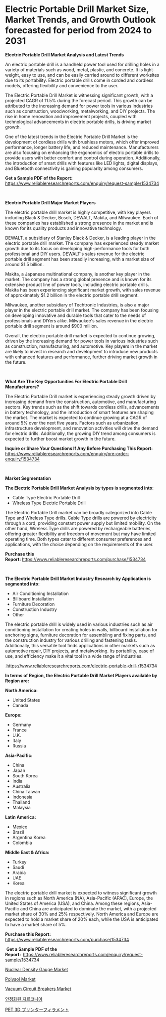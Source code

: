 <p><h1>Electric Portable Drill Market Size, Market Trends, and Growth Outlook forecasted for period from 2024 to 2031</h1></p><p><strong>Electric Portable Drill Market Analysis and Latest Trends</strong></p>
<p><p>An electric portable drill is a handheld power tool used for drilling holes in a variety of materials such as wood, metal, plastic, and concrete. It is light-weight, easy to use, and can be easily carried around to different worksites due to its portability. Electric portable drills come in corded and cordless models, offering flexibility and convenience to the user.</p><p>The Electric Portable Drill Market is witnessing significant growth, with a projected CAGR of 11.5% during the forecast period. This growth can be attributed to the increasing demand for power tools in various industries such as construction, woodworking, metalworking, and DIY projects. The rise in home renovation and improvement projects, coupled with technological advancements in electric portable drills, is driving market growth.</p><p>One of the latest trends in the Electric Portable Drill Market is the development of cordless drills with brushless motors, which offer improved performance, longer battery life, and reduced maintenance. Manufacturers are also focusing on enhancing the ergonomics of electric portable drills to provide users with better comfort and control during operation. Additionally, the introduction of smart drills with features like LED lights, digital displays, and Bluetooth connectivity is gaining popularity among consumers.</p></p>
<p><strong>Get a Sample PDF of the Report:&nbsp;</strong> <a href="https://www.reliableresearchreports.com/enquiry/request-sample/1534734">https://www.reliableresearchreports.com/enquiry/request-sample/1534734</a></p>
<p>&nbsp;</p>
<p><strong>Electric Portable Drill Major Market Players</strong></p>
<p><p>The electric portable drill market is highly competitive, with key players including Black & Decker, Bosch, DEWALT, Makita, and Milwaukee. Each of these companies has established a strong presence in the market and is known for its quality products and innovative technology.</p><p>DEWALT, a subsidiary of Stanley Black & Decker, is a leading player in the electric portable drill market. The company has experienced steady market growth due to its focus on developing high-performance tools for both professional and DIY users. DEWALT's sales revenue for the electric portable drill segment has been steadily increasing, with a market size of around $1.5 billion.</p><p>Makita, a Japanese multinational company, is another key player in the market. The company has a strong global presence and is known for its extensive product line of power tools, including electric portable drills. Makita has been experiencing significant market growth, with sales revenue of approximately $1.2 billion in the electric portable drill segment.</p><p>Milwaukee, another subsidiary of Techtronic Industries, is also a major player in the electric portable drill market. The company has been focusing on developing innovative and durable tools that cater to the needs of professionals and DIYers alike. Milwaukee's sales revenue in the electric portable drill segment is around $900 million.</p><p>Overall, the electric portable drill market is expected to continue growing, driven by the increasing demand for power tools in various industries such as construction, manufacturing, and automotive. Key players in the market are likely to invest in research and development to introduce new products with enhanced features and performance, further driving market growth in the future.</p></p>
<p>&nbsp;</p>
<p><strong>What Are The Key Opportunities For Electric Portable Drill Manufacturers?</strong></p>
<p><p>The Electric Portable Drill market is experiencing steady growth driven by increasing demand from the construction, automotive, and manufacturing sectors. Key trends such as the shift towards cordless drills, advancements in battery technology, and the introduction of smart features are shaping the market. The market is expected to continue growing at a CAGR of around 5% over the next five years. Factors such as urbanization, infrastructure development, and renovation activities will drive the demand for electric drills. Additionally, the growing DIY trend among consumers is expected to further boost market growth in the future.</p></p>
<p><strong>Inquire or Share Your Questions If Any Before Purchasing This Report:</strong> <a href="https://www.reliableresearchreports.com/enquiry/pre-order-enquiry/1534734">https://www.reliableresearchreports.com/enquiry/pre-order-enquiry/1534734</a></p>
<p>&nbsp;</p>
<p><strong>Market Segmentation</strong></p>
<p><strong>The Electric Portable Drill Market Analysis by types is segmented into:</strong></p>
<p><ul><li>Cable Type Electric Portable Drill</li><li>Wireless Type Electric Portable Drill</li></ul></p>
<p><p>The Electric Portable Drill market can be broadly categorized into Cable Type and Wireless Type drills. Cable Type drills are powered by electricity through a cord, providing constant power supply but limited mobility. On the other hand, Wireless Type drills are powered by rechargeable batteries, offering greater flexibility and freedom of movement but may have limited operating time. Both types cater to different consumer preferences and applications, with the choice depending on the requirements of the user.</p></p>
<p><strong>Purchase this Report:&nbsp;</strong><a href="https://www.reliableresearchreports.com/purchase/1534734">https://www.reliableresearchreports.com/purchase/1534734</a></p>
<p>&nbsp;</p>
<p><strong>The Electric Portable Drill Market Industry Research by Application is segmented into:</strong></p>
<p><ul><li>Air Conditioning Installation</li><li>Billboard Installation</li><li>Furniture Decoration</li><li>Construction Industry</li><li>Other</li></ul></p>
<p><p>The electric portable drill is widely used in various industries such as air conditioning installation for creating holes in walls, billboard installation for anchoring signs, furniture decoration for assembling and fixing parts, and the construction industry for various drilling and fastening tasks. Additionally, this versatile tool finds applications in other markets such as automotive repair, DIY projects, and metalworking. Its portability, ease of use, and efficiency make it a vital tool in a wide range of industries.</p></p>
<p><a href="https://www.reliableresearchreports.com/electric-portable-drill-r1534734">&nbsp;https://www.reliableresearchreports.com/electric-portable-drill-r1534734</a></p>
<p><strong>In terms of Region, the Electric Portable Drill Market Players available by Region are:</strong></p>
<p>
    <p> <strong> North America: </strong>
        <ul>
            <li>United States</li>
            <li>Canada</li>
        </ul>
        </p> 
    <p> <strong> Europe: </strong>
        <ul>
            <li>Germany</li>
            <li>France</li>
            <li>U.K.</li>
            <li>Italy</li>
            <li>Russia</li>
        </ul>
        </p> 
    <p> <strong> Asia-Pacific: </strong>
        <ul>
            <li>China</li>
            <li>Japan</li>
            <li>South Korea</li>
            <li>India</li>
            <li>Australia</li>
            <li>China Taiwan</li>
            <li>Indonesia</li>
            <li>Thailand</li>
            <li>Malaysia</li>
        </ul>
        </p> 
    <p> <strong> Latin America: </strong>
        <ul>
            <li>Mexico</li>
            <li>Brazil</li>
            <li>Argentina Korea</li>
            <li>Colombia</li>
        </ul>
        </p> 
    <p> <strong> Middle East & Africa: </strong>
        <ul>
            <li>Turkey</li>
            <li>Saudi</li>
            <li>Arabia</li>
            <li>UAE</li>
            <li>Korea</li>
        </ul>
    </p>
    </p>
<p><p>The electric portable drill market is expected to witness significant growth in regions such as North America (NA), Asia-Pacific (APAC), Europe, the United States of America (USA), and China. Among these regions, Asia-Pacific and China are anticipated to dominate the market, with a projected market share of 30% and 25% respectively. North America and Europe are expected to hold a market share of 20% each, while the USA is anticipated to have a market share of 5%.</p></p>
<p><strong>Purchase this Report: </strong><a href="https://www.reliableresearchreports.com/purchase/1534734">https://www.reliableresearchreports.com/purchase/1534734</a></p>
<p>&nbsp;<strong>Get a Sample PDF of the Report:&nbsp;&nbsp;</strong><a href="https://www.reliableresearchreports.com/enquiry/request-sample/1534734">https://www.reliableresearchreports.com/enquiry/request-sample/1534734</a></p>
<p><strong></strong></p>
<p><p><a href="https://github.com/sonuprakash1/Market-Research-Report-List-2/blob/main/nuclear-density-gauge-market.md">Nuclear Density Gauge Market</a></p><p><a href="https://issuu.com/reportprime-2/docs/polysol-market-size-2030.pptx">Polysol Market</a></p><p><a href="https://github.com/jhcraigie/Market-Research-Report-List-2/blob/main/vacuum-circuit-breakers-market.md">Vacuum Circuit Breakers Market</a></p><p><a href="https://github.com/vsn7qpua81q/Market-Research-Report-List-1/blob/main/507182626371.md">안정화된 지르코니아</a></p><p><a href="https://github.com/xnljig2898992/Market-Research-Report-List-1/blob/main/776600328769.md">PET 3D プリンターフィラメント</a></p></p>